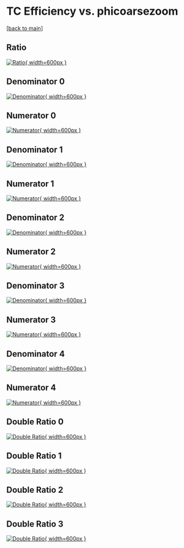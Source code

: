 # TC Efficiency vs. phicoarsezoom

[[back to main](./)]



## Ratio

[![Ratio](../mtv/var/TC_base_11_-1_eff_phicoarsezoom.png){ width=600px }](../mtv/var/TC_base_11_-1_eff_phicoarsezoom.pdf)

## Denominator 0

[![Denominator](../mtv/den/TC_base_11_-1_eff_phicoarsezoom_den0.png){ width=600px }](../mtv/den/TC_base_11_-1_eff_phicoarsezoom_den0.pdf)

## Numerator 0

[![Numerator](../mtv/num/TC_base_11_-1_eff_phicoarsezoom_num0.png){ width=600px }](../mtv/num/TC_base_11_-1_eff_phicoarsezoom_num0.pdf)

## Denominator 1

[![Denominator](../mtv/den/TC_base_11_-1_eff_phicoarsezoom_den1.png){ width=600px }](../mtv/den/TC_base_11_-1_eff_phicoarsezoom_den1.pdf)

## Numerator 1

[![Numerator](../mtv/num/TC_base_11_-1_eff_phicoarsezoom_num1.png){ width=600px }](../mtv/num/TC_base_11_-1_eff_phicoarsezoom_num1.pdf)

## Denominator 2

[![Denominator](../mtv/den/TC_base_11_-1_eff_phicoarsezoom_den2.png){ width=600px }](../mtv/den/TC_base_11_-1_eff_phicoarsezoom_den2.pdf)

## Numerator 2

[![Numerator](../mtv/num/TC_base_11_-1_eff_phicoarsezoom_num2.png){ width=600px }](../mtv/num/TC_base_11_-1_eff_phicoarsezoom_num2.pdf)

## Denominator 3

[![Denominator](../mtv/den/TC_base_11_-1_eff_phicoarsezoom_den3.png){ width=600px }](../mtv/den/TC_base_11_-1_eff_phicoarsezoom_den3.pdf)

## Numerator 3

[![Numerator](../mtv/num/TC_base_11_-1_eff_phicoarsezoom_num3.png){ width=600px }](../mtv/num/TC_base_11_-1_eff_phicoarsezoom_num3.pdf)

## Denominator 4

[![Denominator](../mtv/den/TC_base_11_-1_eff_phicoarsezoom_den4.png){ width=600px }](../mtv/den/TC_base_11_-1_eff_phicoarsezoom_den4.pdf)

## Numerator 4

[![Numerator](../mtv/num/TC_base_11_-1_eff_phicoarsezoom_num4.png){ width=600px }](../mtv/num/TC_base_11_-1_eff_phicoarsezoom_num4.pdf)

## Double Ratio 0

[![Double Ratio](../mtv/ratio/TC_base_11_-1_eff_phicoarsezoom_ratio0.png){ width=600px }](../mtv/ratio/TC_base_11_-1_eff_phicoarsezoom_ratio0.pdf)

## Double Ratio 1

[![Double Ratio](../mtv/ratio/TC_base_11_-1_eff_phicoarsezoom_ratio1.png){ width=600px }](../mtv/ratio/TC_base_11_-1_eff_phicoarsezoom_ratio1.pdf)

## Double Ratio 2

[![Double Ratio](../mtv/ratio/TC_base_11_-1_eff_phicoarsezoom_ratio2.png){ width=600px }](../mtv/ratio/TC_base_11_-1_eff_phicoarsezoom_ratio2.pdf)

## Double Ratio 3

[![Double Ratio](../mtv/ratio/TC_base_11_-1_eff_phicoarsezoom_ratio3.png){ width=600px }](../mtv/ratio/TC_base_11_-1_eff_phicoarsezoom_ratio3.pdf)

